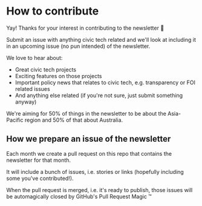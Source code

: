# How to contribute

Yay! Thanks for your interest in contributing to the newsletter :bouquet:

Submit an issue with anything civic tech related and we'll look at including it in an upcoming issue (no pun intended) of the newsletter.

We love to hear about:

* Great civic tech projects
* Exciting features on those projects
* Important policy news that relates to civic tech, e.g. transparency or FOI related issues
* And anything else related (if you're not sure, just submit something anyway)

We're aiming for 50% of things in the newsletter to be about the Asia-Pacific region and 50% of that about Australia.

## How we prepare an issue of the newsletter

Each month we create a pull request on this repo that contains the newsletter for that month.

It will include a bunch of issues, i.e. stories or links (hopefully including some you've contributed!).

When the pull request is merged, i.e. it's ready to publish, those issues will be automagically closed by GitHub's Pull Request Magic :tm:
